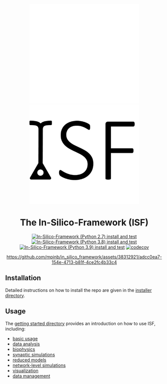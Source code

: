 <div align="center">

<img src=./docs/_static/_figures/isf-logo-white.png#gh-dark-mode-only width='350'>
<img src=./docs/_static/_figures/isf-logo-black.png#gh-light-mode-only width='350'>

# The In-Silico-Framework (ISF)
[![In-Silico-Framework (Python 2.7) install and test](https://github.com/mpinb/in_silico_framework/actions/workflows/test-isf-py27-local.yml/badge.svg)](https://github.com/mpinb/in_silico_framework/actions/workflows/test-isf-py27-local.yml)
[![In-Silico-Framework (Python 3.8) install and test](https://github.com/mpinb/in_silico_framework/actions/workflows/test-isf-py38-local.yml/badge.svg)](https://github.com/mpinb/in_silico_framework/actions/workflows/test-isf-py38-local.yml)
[![In-Silico-Framework (Python 3.9) install and test](https://github.com/mpinb/in_silico_framework/actions/workflows/test-isf-py39-local.yml/badge.svg)](https://github.com/mpinb/in_silico_framework/actions/workflows/test-isf-py39-local.yml)
[![codecov](https://codecov.io/gh/mpinb/in_silico_framework/graph/badge.svg?token=V4P4QMFM12)](https://codecov.io/gh/mpinb/in_silico_framework)

https://github.com/mpinb/in_silico_framework/assets/38312921/adcc0ea7-154e-4713-b81f-4ce2fc4b33c4

</div>


## Installation

Detailed instructions on how to install the repo are given in the [installer directory](./installer/).

## Usage

The [getting started directory](./getting_started) provides an introduction on how to use ISF, including:
- [basic usage](./getting_started/Introduction_to_ISF.ipynb)
- [data analysis](<./getting_started/tutorials/1. data analysis>)
- [biophysics](<./getting_started/tutorials/2. biophysics>)
- [synaptic simulations](<./getting_started/tutorials/3. synaptic simulations>)
- [reduced models](<./getting_started/tutorials/4. reduced models>)
- [network-level simulations](<./getting_started/tutorials/5. network simulations>)
- [visualization](<./getting_started/tutorials/6. visualization>)
- [data management](<./getting_started/tutorials/7. data management>)
